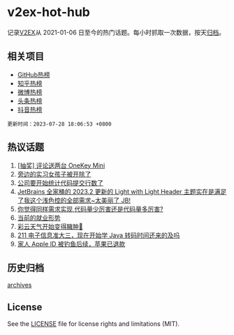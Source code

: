 # v2ex-hot-hub

 记录[V2EX](https://www.v2ex.com/)从 2021-01-06 日至今的热门话题。每小时抓取一次数据，按天[归档](archives)。
 
 ## 相关项目

- [GitHub热榜](https://github.com/lonnyzhang423/github-hot-hub)
- [知乎热榜](https://github.com/lonnyzhang423/zhihu-hot-hub)
- [微博热榜](https://github.com/lonnyzhang423/weibo-hot-hub)
- [头条热榜](https://github.com/lonnyzhang423/toutiao-hot-hub)
- [抖音热榜](https://github.com/lonnyzhang423/douyin-hot-hub)


 `更新时间：2023-07-28 18:06:53 +0800`

## 热议话题

1. [[抽奖] 评论送两台 OneKey Mini](https://www.v2ex.com/t/960398)
1. [旁边的实习女孩子被开除了](https://www.v2ex.com/t/960329)
1. [公司要开始统计代码提交行数了](https://www.v2ex.com/t/960400)
1. [JetBrains 全家桶的 2023.2 更新的 Light with Light Header 主题实在是满足了我这个浅色控的全部需求~太美丽了 JB!](https://www.v2ex.com/t/960432)
1. [你觉得同样需求实现,代码量少厉害还是代码量多厉害?](https://www.v2ex.com/t/960424)
1. [当前的就业形势](https://www.v2ex.com/t/960483)
1. [彩云天气开始变得臃肿🤨](https://www.v2ex.com/t/960448)
1. [211 电子信息准大三，现在开始学 Java 转码时间还来的及吗](https://www.v2ex.com/t/960407)
1. [家人 Apple ID 被钓鱼后续，苹果已退款](https://www.v2ex.com/t/960465)

## 历史归档

[archives](archives)

## License

See the [LICENSE](LICENSE) file for license rights and limitations (MIT).
